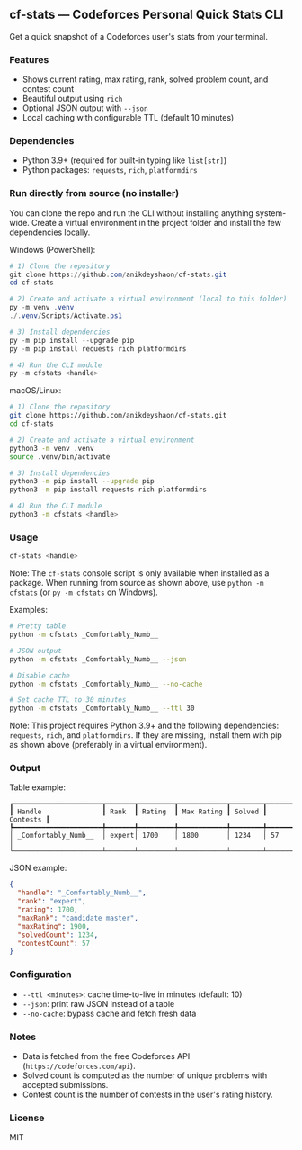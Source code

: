 ## cf-stats — Codeforces Personal Quick Stats CLI

Get a quick snapshot of a Codeforces user's stats from your terminal.

### Features
- Shows current rating, max rating, rank, solved problem count, and contest count
- Beautiful output using `rich`
- Optional JSON output with `--json`
- Local caching with configurable TTL (default 10 minutes)

### Dependencies

- Python 3.9+ (required for built-in typing like `list[str]`)
- Python packages: `requests`, `rich`, `platformdirs`

### Run directly from source (no installer)

You can clone the repo and run the CLI without installing anything system-wide. Create a virtual environment in the project folder and install the few dependencies locally.

Windows (PowerShell):

```powershell
# 1) Clone the repository
git clone https://github.com/anikdeyshaon/cf-stats.git
cd cf-stats

# 2) Create and activate a virtual environment (local to this folder)
py -m venv .venv
./.venv/Scripts/Activate.ps1

# 3) Install dependencies
py -m pip install --upgrade pip
py -m pip install requests rich platformdirs

# 4) Run the CLI module
py -m cfstats <handle>
```

macOS/Linux:

```bash
# 1) Clone the repository
git clone https://github.com/anikdeyshaon/cf-stats.git
cd cf-stats

# 2) Create and activate a virtual environment
python3 -m venv .venv
source .venv/bin/activate

# 3) Install dependencies
python3 -m pip install --upgrade pip
python3 -m pip install requests rich platformdirs

# 4) Run the CLI module
python3 -m cfstats <handle>
```

### Usage

```bash
cf-stats <handle>
```

Note: The `cf-stats` console script is only available when installed as a package. When running from source as shown above, use `python -m cfstats` (or `py -m cfstats` on Windows).

Examples:

```bash
# Pretty table
python -m cfstats _Comfortably_Numb__

# JSON output
python -m cfstats _Comfortably_Numb__ --json

# Disable cache
python -m cfstats _Comfortably_Numb__ --no-cache

# Set cache TTL to 30 minutes
python -m cfstats _Comfortably_Numb__ --ttl 30
```

Note: This project requires Python 3.9+ and the following dependencies: `requests`, `rich`, and `platformdirs`. If they are missing, install them with pip as shown above (preferably in a virtual environment).

### Output

Table example:

```
┏━━━━━━━━━━━━━━━━━━━━━━┳━━━━━━━┳━━━━━━━━━┳━━━━━━━━━━━━┳━━━━━━━━┳━━━━━━━━━━┓
┃ Handle               ┃ Rank  ┃ Rating  ┃ Max Rating ┃ Solved ┃ Contests ┃
┡━━━━━━━━━━━━━━━━━━━━━━╇━━━━━━━╇━━━━━━━━━╇━━━━━━━━━━━━╇━━━━━━━━╇━━━━━━━━━━┩
│ _Comfortably_Numb__  │ expert│ 1700    │ 1800       │ 1234   │ 57       │
└──────────────────────┴───────┴─────────┴────────────┴────────┴──────────┘
```

JSON example:

```json
{
  "handle": "_Comfortably_Numb__",
  "rank": "expert",
  "rating": 1700,
  "maxRank": "candidate master",
  "maxRating": 1900,
  "solvedCount": 1234,
  "contestCount": 57
}
```

### Configuration

- `--ttl <minutes>`: cache time-to-live in minutes (default: 10)
- `--json`: print raw JSON instead of a table
- `--no-cache`: bypass cache and fetch fresh data

### Notes

- Data is fetched from the free Codeforces API (`https://codeforces.com/api`).
- Solved count is computed as the number of unique problems with accepted submissions.
- Contest count is the number of contests in the user's rating history.

### License

MIT


